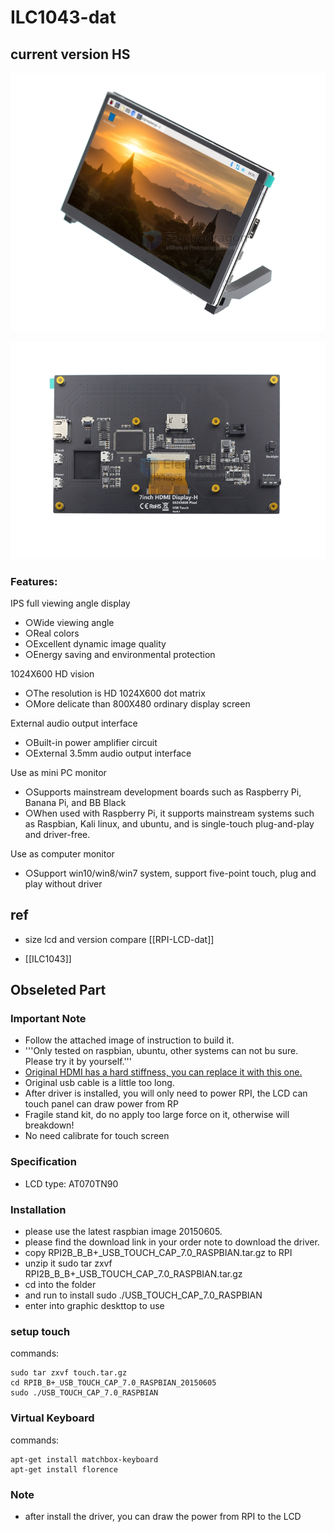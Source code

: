
# ILC1043-dat


## current version HS

![](2024-02-27-15-34-52.png)

![](2024-02-27-15-35-08.png)

### Features:

IPS full viewing angle display
- ○Wide viewing angle
- ○Real colors
- ○Excellent dynamic image quality
- ○Energy saving and environmental protection

1024X600 HD vision
- ○The resolution is HD 1024X600 dot matrix
- ○More delicate than 800X480 ordinary display screen

External audio output interface
- ○Built-in power amplifier circuit
- ○External 3.5mm audio output interface

Use as mini PC monitor
- ○Supports mainstream development boards such as Raspberry Pi, Banana Pi, and BB Black
- ○When used with Raspberry Pi, it supports mainstream systems such as Raspbian, Kali linux, and ubuntu, and is single-touch plug-and-play and driver-free.
  
Use as computer monitor
- ○Support win10/win8/win7 system, support five-point touch, plug and play without driver

## ref 

- size lcd and version compare [[RPI-LCD-dat]]

- [[ILC1043]]




## Obseleted Part

### Important Note
* Follow the attached image of instruction to build it.
* '''Only tested on raspbian, ubuntu, other systems can not bu sure. Please try it by yourself.'''
* [Original HDMI has a hard stiffness, you can replace it with this one.](http://www.electrodragon.com/product/hdmi-hdmi-cable/)
* Original usb cable is a little too long.
* After driver is installed, you will only need to power RPI, the LCD can touch panel can draw power from RP
* Fragile stand kit, do no apply too large force on it, otherwise will breakdown!
* No need calibrate for touch screen

### Specification 
* LCD type: AT070TN90
  
### Installation
* please use the latest raspbian image 20150605.
* please find the download link in your order note to download the driver.
* copy RPI2B_B_B+_USB_TOUCH_CAP_7.0_RASPBIAN.tar.gz to RPI
* unzip it
 sudo tar  zxvf  RPI2B_B_B+_USB_TOUCH_CAP_7.0_RASPBIAN.tar.gz
* cd into the folder
* and run to install
 sudo  ./USB_TOUCH_CAP_7.0_RASPBIAN
* enter into graphic deskttop to use

### setup touch 

commands:

    sudo tar zxvf touch.tar.gz
    cd RPIB_B+_USB_TOUCH_CAP_7.0_RASPBIAN_20150605
    sudo ./USB_TOUCH_CAP_7.0_RASPBIAN

### Virtual Keyboard

commands:

    apt-get install matchbox-keyboard
    apt-get install florence


### Note
* after install the driver, you can draw the power from RPI to the LCD
